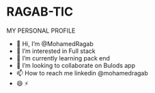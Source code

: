 # RAGAB-TIC
MY PERSONAL PROFILE
- 👋 Hi, I’m @MohamedRagab
- 👀 I’m interested in Full stack
- 🌱 I’m currently learning pack end
- 💞️ I’m looking to collaborate on Bulods app
- 📫 How to reach me linkedin @mohamedragab
- 😄  ⚡
  
